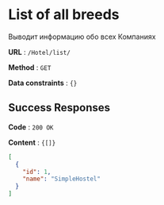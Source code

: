 # List of all breeds

Выводит информацию обо всех Компаниях

**URL** : `/Hotel/list/`

**Method** : `GET`

**Data constraints** : `{}`

## Success Responses

**Code** : `200 OK`

**Content** : `{[]}`

```json
[
  {
    "id": 1,
    "name": "SimpleHostel"
  }
]
```

